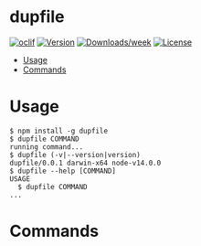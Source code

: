 dupfile
=======



[![oclif](https://img.shields.io/badge/cli-oclif-brightgreen.svg)](https://oclif.io)
[![Version](https://img.shields.io/npm/v/dupfile.svg)](https://npmjs.org/package/dupfile)
[![Downloads/week](https://img.shields.io/npm/dw/dupfile.svg)](https://npmjs.org/package/dupfile)
[![License](https://img.shields.io/npm/l/dupfile.svg)](https://github.com/zenwalk/dupfile/blob/master/package.json)

<!-- toc -->
* [Usage](#usage)
* [Commands](#commands)
<!-- tocstop -->
# Usage
<!-- usage -->
```sh-session
$ npm install -g dupfile
$ dupfile COMMAND
running command...
$ dupfile (-v|--version|version)
dupfile/0.0.1 darwin-x64 node-v14.0.0
$ dupfile --help [COMMAND]
USAGE
  $ dupfile COMMAND
...
```
<!-- usagestop -->
# Commands
<!-- commands -->

<!-- commandsstop -->
